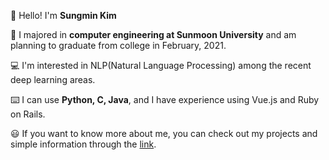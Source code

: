 👋 Hello! I'm **Sungmin Kim**

🏫 I majored in **computer engineering at Sunmoon University** and am planning to graduate from college in February, 2021.

💻 I'm interested in NLP(Natural Language Processing) among the recent deep learning areas.

⌨️ I can use **Python, C, Java**, and I have experience using Vue.js and Ruby on Rails.

😃 If you want to know more about me, you can check out my projects and simple information through the [link](https://www.sungmin.dev/1996/12/23/About-Me.html).
